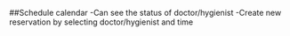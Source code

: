 ##Schedule calendar
-Can see the status of doctor/hygienist
-Create new reservation by selecting doctor/hygienist and time
